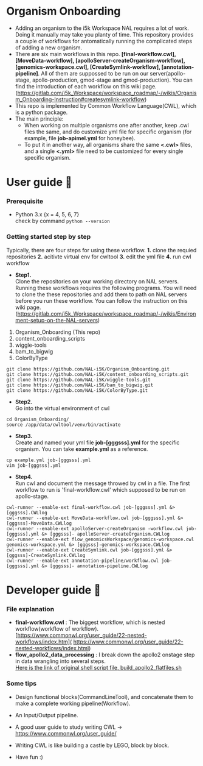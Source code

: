 # Organism Onboarding
- Adding an organism to the i5k Workspace NAL requires a lot of work. Doing it manually may take you planty of time. This repository provides a couple of workflows for antomatically running the complicated steps of adding a new organism. 
- There are six main workflows in this repo. **[final-workflow.cwl], [MoveData-workflow], [apolloServer-createOrganism-workflow], [genomics-workspace.cwl], [CreateSymlink-workflow], [annotation-pipeline]**. All of them are suppossed to be run on our server(apollo-stage, apollo-production, gmod-stage and gmod-production). You can find the introduction of each workflow on this wiki page. (https://gitlab.com/i5k_Workspace/workspace_roadmap/-/wikis/Organism_Onboarding-Instruction#createsymlink-workflow) 
- This repo is implemented by Common Workflow Language(CWL), which is a python package.
- The main principle: 
  - When working on multiple organisms one after another, keep .cwl files the same, and do customize yml file for specific organism (for example, file **job-apimel.yml** for honeybee).
  - To put it in another way, all organisms share the same **<.cwl>** files, and a single **<.yml>** file need to be customized for every single specific organism.
  

# User guide :metal:

### Prerequisite
- Python 3.x {x = 4, 5, 6, 7}  
check by command  ```python --version```  

### Getting started step by step 
Typically, there are four steps for using these workflow. **1.** clone the requied repositories **2.** acitivte virtual env for cwltool **3.** edit the yml file **4.** run cwl workflow

- **Step1.**    
Clone the repositories on your working directory on NAL servers. Running these workflows requires the following programs. You will need to clone the these repositories and add them to path on NAL servers before you run these workflow. You can follow the instruction on this wiki page. (https://gitlab.com/i5k_Workspace/workspace_roadmap/-/wikis/Environment-setup-on-the-NAL-servers)
1. Organism_Onboarding (This repo)
2. content_onboarding_scripts
3. wiggle-tools
4. bam_to_bigwig
5. ColorByType
```
git clone https://github.com/NAL-i5K/Organism_Onboarding.git
git clone https://github.com/NAL-i5K/content_onboarding_scripts.git
git clone https://github.com/NAL-i5K/wiggle-tools.git
git clone https://github.com/NAL-i5K/bam_to_bigwig.git
git clone https://github.com/NAL-i5K/ColorByType.git
```

- **Step2.**  
Go into the virtual environment of cwl  
```
cd Organism_Onboarding/
source /app/data/cwltool/venv/bin/activate
```

- **Step3.**  
Create and named your yml file **job-[gggsss].yml** for the specific organism. You can take **example.yml** as a reference.  
```
cp example.yml job-[gggsss].yml
vim job-[gggsss].yml
```  

- **Step4.**  
Run cwl and document the message throwed by cwl in a file. The first workflow to run is 'final-workflow.cwl' which supposed to be run on apollo-stage. 
```
cwl-runner --enable-ext final-workflow.cwl job-[gggsss].yml &> [gggsss].CWLlog
cwl-runner --enable-ext MoveData-workflow.cwl job-[gggsss].yml &> [gggsss]-MoveData.CWLlog
cwl-runner --enable-ext apolloServer-createOrganism -workflow.cwl job-[gggsss].yml &> [gggsss]- apolloServer-createOrganism.CWLlog
cwl-runner --enable-ext flow_genomicsWorkspace/genomics-workspace.cwl genomics-workspace.yml &> [gggsss]-genomics-workspace.CWLlog
cwl-runner --enable-ext CreateSymlink.cwl job-[gggsss].yml &> [gggsss]-CreateSymlink.CWLlog
cwl-runner --enable-ext annotation-pipeline/workflow.cwl job-[gggsss].yml &> [gggsss]- annotation-pipeline.CWLlog
```

# Developer guide :rocket:
### File explanation
- **final-workflow.cwl** : The biggest workflow, which is nested workflow(workflow of workflow). [https://www.commonwl.org/user_guide/22-nested-workflows/index.htm]( https://www.commonwl.org/user_guide/22-nested-workflows/index.html)
- **flow_apollo2_data_processing** : I break down the apollo2 onstage step in data wrangling into several steps.   
[Here is the link of original shell script file, build_apollo2_flatfiles.sh ](https://gitlab.com/i5k_Workspace/apollo2_data_build_scripts/blob/master/build_apollo2_flatfiles.sh)


### Some tips
- Design functional blocks(CommandLineTool), and concatenate them to make a complete working pipeline(Workflow).  

- An Input/Output pipeline.  

- A good user guide to study writing CWL ->  
https://www.commonwl.org/user_guide/

- Writing CWL is like building a castle by LEGO, block by block.  

- Have fun :)
